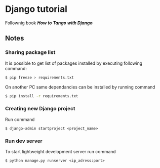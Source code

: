 # Django tutorial
Follownig book ***How to Tango with Django***

## Notes
### Sharing package list
It is possible to get list of packages installed by executing following command:
```bash
$ pip freeze > requirements.txt
```

On another PC same dependancies can be installed by running command
```bash
$ pip install -r requirements.txt
```

### Creating new Django project
Run command
```
$ django-admin startproject <project_name>
```

### Run dev server
To start lightweight development server run command
```
$ python manage.py runserver <ip_adress:port>
```
